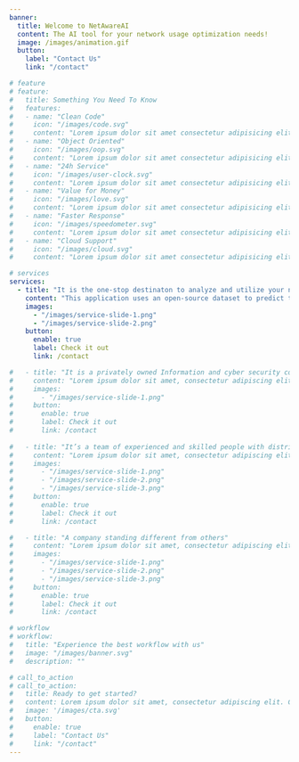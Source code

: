 ```yaml
---
banner:
  title: Welcome to NetAwareAI
  content: The AI tool for your network usage optimization needs!
  image: /images/animation.gif
  button:
    label: "Contact Us"
    link: "/contact"

# feature
# feature: 
#   title: Something You Need To Know
#   features:
#   - name: "Clean Code"
#     icon: "/images/code.svg"
#     content: "Lorem ipsum dolor sit amet consectetur adipisicing elit quam nihil"
#   - name: "Object Oriented"
#     icon: "/images/oop.svg"
#     content: "Lorem ipsum dolor sit amet consectetur adipisicing elit quam nihil"
#   - name: "24h Service"
#     icon: "/images/user-clock.svg"
#     content: "Lorem ipsum dolor sit amet consectetur adipisicing elit quam nihil"
#   - name: "Value for Money"
#     icon: "/images/love.svg"
#     content: "Lorem ipsum dolor sit amet consectetur adipisicing elit quam nihil"
#   - name: "Faster Response"
#     icon: "/images/speedometer.svg"
#     content: "Lorem ipsum dolor sit amet consectetur adipisicing elit quam nihil"
#   - name: "Cloud Support"
#     icon: "/images/cloud.svg"
#     content: "Lorem ipsum dolor sit amet consectetur adipisicing elit quam nihil"

# services
services:
  - title: "It is the one-stop destinaton to analyze and utilize your network traffic data."
    content: "This application uses an open-source dataset to predict the overall energy consumption that stems from a collection of base station network traffic data. We also present a dashboard with load, energy, and base station statistics for the user to effectively make decisions about the energy consumption of their base station. The idea behind the application is to give insights to the user about improving their network energy consumptions using an AI model to predict the energy consumtpions over a period of time."
    images:
      - "/images/service-slide-1.png"
      - "/images/service-slide-2.png"
    button:
      enable: true
      label: Check it out
      link: /contact

#   - title: "It is a privately owned Information and cyber security company"
#     content: "Lorem ipsum dolor sit amet, consectetur adipiscing elit. Consequat tristique eget amet, tempus eu at consecttur. Leo facilisi nunc viverra tellus. Ac laoreet sit vel consquat. consectetur adipiscing elit. Consequat tristique eget amet, tempus eu at consecttur. Leo facilisi nunc viverra tellus. Ac laoreet sit vel consquat."
#     images: 
#       - "/images/service-slide-1.png"
#     button:
#       enable: true
#       label: Check it out
#       link: /contact
  
#   - title: "It’s a team of experienced and skilled people with distributions"
#     content: "Lorem ipsum dolor sit amet, consectetur adipiscing elit. Consequat tristique eget amet, tempus eu at consecttur. Leo facilisi nunc viverra tellus. Ac laoreet sit vel consquat. consectetur adipiscing elit. Consequat tristique eget amet, tempus eu at consecttur. Leo facilisi nunc viverra tellus. Ac laoreet sit vel consquat."
#     images:
#       - "/images/service-slide-1.png"
#       - "/images/service-slide-2.png"
#       - "/images/service-slide-3.png"
#     button:
#       enable: true
#       label: Check it out
#       link: /contact

#   - title: "A company standing different from others"
#     content: "Lorem ipsum dolor sit amet, consectetur adipiscing elit. Consequat tristique eget amet, tempus eu at consecttur. Leo facilisi nunc viverra tellus. Ac laoreet sit vel consquat. consectetur adipiscing elit. Consequat tristique eget amet, tempus eu at consecttur. Leo facilisi nunc viverra tellus. Ac laoreet sit vel consquat."
#     images:
#       - "/images/service-slide-1.png"
#       - "/images/service-slide-2.png"
#       - "/images/service-slide-3.png"
#     button:
#       enable: true
#       label: Check it out
#       link: /contact

# workflow
# workflow: 
#   title: "Experience the best workflow with us"
#   image: "/images/banner.svg"
#   description: ""

# call_to_action
# call_to_action:
#   title: Ready to get started?
#   content: Lorem ipsum dolor sit amet, consectetur adipiscing elit. Consequat tristique eget amet, tempus eu at consecttur.
#   image: '/images/cta.svg'
#   button:
#     enable: true
#     label: "Contact Us"
#     link: "/contact"
---
```

